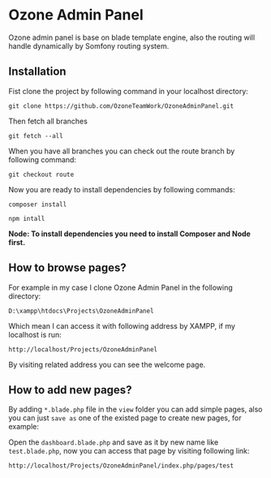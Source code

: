 # Ozone Admin Panel

Ozone admin panel is base on blade template engine, also the routing will handle dynamically by Somfony routing system.

## Installation
Fist clone the project by following command in your localhost directory: 

`git clone https://github.com/OzoneTeamWork/OzoneAdminPanel.git`

Then fetch all branches

`git fetch --all`

When you have all branches you can check out the route branch by following command: 

`git checkout route`

Now you are ready to install dependencies by following commands: 

`composer install`

`npm intall`

**Node: To install dependencies you need to install Composer and Node first.**

## How to browse pages?
For example in my case I clone Ozone Admin Panel in the following directory: 

`D:\xampp\htdocs\Projects\OzoneAdminPanel`

Which mean I can access it with following address by XAMPP, if my localhost is run:

`http://localhost/Projects/OzoneAdminPanel` 

By visiting related address you can see the welcome page.

## How to add new pages?
By adding `*.blade.php` file in the `view` folder you can add simple pages, also you can just `save as` one of the existed page to create new pages, for example: 

Open the `dashboard.blade.php` and save as it by new name like `test.blade.php`, now you can access that page by visiting following link: 

`http://localhost/Projects/OzoneAdminPanel/index.php/pages/test`

